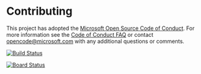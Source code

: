 # Contributing

This project has adopted the [Microsoft Open Source Code of Conduct](https://opensource.microsoft.com/codeofconduct/). For more information see the [Code of Conduct FAQ](https://opensource.microsoft.com/codeofconduct/faq/) or contact [opencode@microsoft.com](mailto:opencode@microsoft.com) with any additional questions or comments. 

[![Build Status](https://armandgalagnara.visualstudio.com/PartsUnlimitedE2E_Github/_apis/build/status%2Farmand-tlp.PartsUnlimitedE2E%20(15)?branchName=refs%2Fpull%2F3%2Fmerge)](https://armandgalagnara.visualstudio.com/PartsUnlimitedE2E_Github/_build/latest?definitionId=15&branchName=refs%2Fpull%2F3%2Fmerge)

[![Board Status](https://armandgalagnara.visualstudio.com/446af48d-4346-4ddf-99bf-58634ea5dda2/d5fb51ca-6519-4e4f-be32-608fe345bd66/_apis/work/boardbadge/64311387-688c-4c46-88db-6b13efb5eb36)](https://armandgalagnara.visualstudio.com/446af48d-4346-4ddf-99bf-58634ea5dda2/_boards/board/t/d5fb51ca-6519-4e4f-be32-608fe345bd66/Microsoft.RequirementCategory/)
